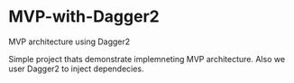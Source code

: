 # MVP-with-Dagger2
MVP architecture using Dagger2

Simple project thats demonstrate implemneting MVP architecture. Also we user Dagger2 to inject dependecies.

